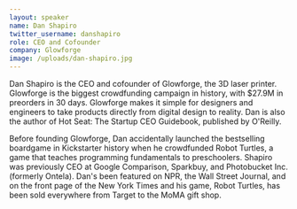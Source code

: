 ```yaml
---
layout: speaker
name: Dan Shapiro
twitter_username: danshapiro
role: CEO and Cofounder
company: Glowforge
image: /uploads/dan-shapiro.jpg
---
```


Dan Shapiro is the CEO and cofounder of Glowforge, the 3D laser printer. Glowforge is the biggest crowdfunding campaign in history, with $27.9M in preorders in 30 days. Glowforge makes it simple for designers and engineers to take products directly from digital design to reality. Dan is also the author of Hot Seat: The Startup CEO Guidebook, published by O'Reilly.

Before founding Glowforge, Dan accidentally launched the bestselling boardgame in Kickstarter history when he crowdfunded Robot Turtles, a game that teaches programming fundamentals to preschoolers.  Shapiro was previously CEO at Google Comparison, Sparkbuy, and Photobucket Inc. (formerly Ontela).  Dan's been featured on NPR, the Wall Street Journal, and on the front page of the New York Times and his game, Robot Turtles, has been sold everywhere from Target to the MoMA gift shop.
